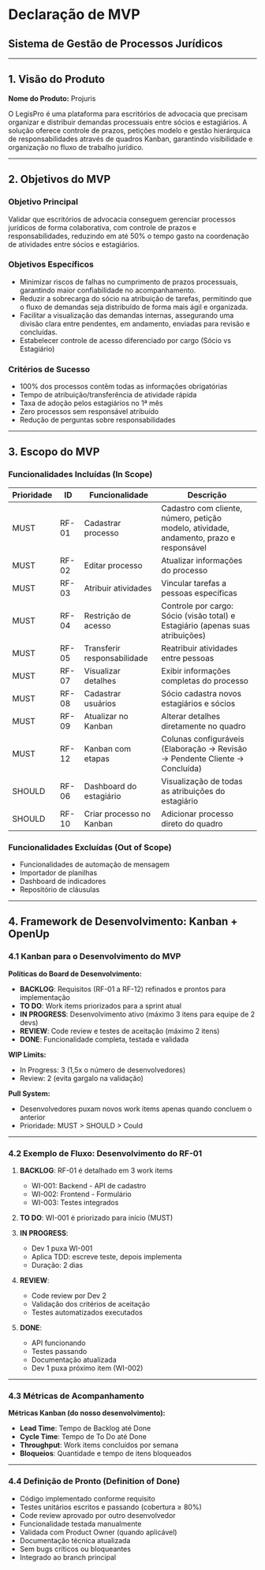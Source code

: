 # Declaração de MVP
## Sistema de Gestão de Processos Jurídicos

---

## 1. Visão do Produto

**Nome do Produto:** Projuris

O LegisPro é uma plataforma para escritórios de advocacia que precisam organizar e distribuir demandas processuais entre sócios e estagiários. A solução oferece controle de prazos, petições modelo e gestão hierárquica de responsabilidades através de quadros Kanban, garantindo visibilidade e organização no fluxo de trabalho jurídico.

---

## 2. Objetivos do MVP

### Objetivo Principal
Validar que escritórios de advocacia conseguem gerenciar processos jurídicos de forma colaborativa, com controle de prazos e responsabilidades, reduzindo em até 50% o tempo gasto na coordenação de atividades entre sócios e estagiários.

### Objetivos Específicos
- Minimizar riscos de falhas no cumprimento de prazos processuais, garantindo maior confiabilidade no acompanhamento.
- Reduzir a sobrecarga do sócio na atribuição de tarefas, permitindo que o fluxo de demandas seja distribuído de forma mais ágil e organizada.
- Facilitar a visualização das demandas internas, assegurando uma divisão clara entre pendentes, em andamento, enviadas para revisão e concluídas.
- Estabelecer controle de acesso diferenciado por cargo (Sócio vs Estagiário)

### Critérios de Sucesso
-  100% dos processos contêm todas as informações obrigatórias
-  Tempo de atribuição/transferência de atividade rápida
-  Taxa de adoção pelos estagiários no 1ª mês
-  Zero processos sem responsável atribuído
-  Redução de perguntas sobre responsabilidades

---

## 3. Escopo do MVP

### Funcionalidades Incluídas (In Scope)

| Prioridade | ID | Funcionalidade | Descrição |
|------------|-----|----------------|-----------|
| MUST | RF-01 | Cadastrar processo | Cadastro com cliente, número, petição modelo, atividade, andamento, prazo e responsável |
| MUST | RF-02 | Editar processo | Atualizar informações do processo |
| MUST | RF-03 | Atribuir atividades | Vincular tarefas a pessoas específicas |
| MUST | RF-04 | Restrição de acesso | Controle por cargo: Sócio (visão total) e Estagiário (apenas suas atribuições) |
| MUST | RF-05 | Transferir responsabilidade | Reatribuir atividades entre pessoas |
| MUST | RF-07 | Visualizar detalhes | Exibir informações completas do processo |
| MUST | RF-08 | Cadastrar usuários | Sócio cadastra novos estagiários e sócios |
| MUST | RF-09 | Atualizar no Kanban | Alterar detalhes diretamente no quadro |
| MUST | RF-12 | Kanban com etapas | Colunas configuráveis (Elaboração → Revisão → Pendente Cliente → Concluída) |
| SHOULD | RF-06 | Dashboard do estagiário | Visualização de todas as atribuições do estagiário |
| SHOULD | RF-10 | Criar processo no Kanban | Adicionar processo direto do quadro |

### Funcionalidades Excluídas (Out of Scope)
- Funcionalidades de automação de mensagem
- Importador de planilhas
- Dashboard de indicadores
- Repositório de cláusulas

---

## 4. Framework de Desenvolvimento: Kanban + OpenUp

### 4.1 Kanban para o Desenvolvimento do MVP

**Políticas do Board de Desenvolvimento:**

- **BACKLOG**: Requisitos (RF-01 a RF-12) refinados e prontos para implementação
- **TO DO**: Work items priorizados para a sprint atual
- **IN PROGRESS**: Desenvolvimento ativo (máximo 3 itens para equipe de 2 devs)
- **REVIEW**: Code review e testes de aceitação (máximo 2 itens)
- **DONE**: Funcionalidade completa, testada e validada

**WIP Limits:**
- In Progress: 3 (1,5x o número de desenvolvedores)
- Review: 2 (evita gargalo na validação)

**Pull System:**
- Desenvolvedores puxam novos work items apenas quando concluem o anterior
- Prioridade: MUST > SHOULD > Could


---

### 4.2 Exemplo de Fluxo: Desenvolvimento do RF-01

1. **BACKLOG**: RF-01 é detalhado em 3 work items
   - WI-001: Backend - API de cadastro
   - WI-002: Frontend - Formulário
   - WI-003: Testes integrados

2. **TO DO**: WI-001 é priorizado para início (MUST)

3. **IN PROGRESS**: 
   - Dev 1 puxa WI-001
   - Aplica TDD: escreve teste, depois implementa
   - Duração: 2 dias

4. **REVIEW**:
   - Code review por Dev 2
   - Validação dos critérios de aceitação
   - Testes automatizados executados

5. **DONE**:
   - API funcionando
   - Testes passando
   - Documentação atualizada
   - Dev 1 puxa próximo item (WI-002)

---

### 4.3 Métricas de Acompanhamento

**Métricas Kanban (do nosso desenvolvimento):**
- **Lead Time**: Tempo de Backlog até Done
- **Cycle Time**: Tempo de To Do até Done
- **Throughput**: Work items concluídos por semana
- **Bloqueios**: Quantidade e tempo de itens bloqueados

---

### 4.4 Definição de Pronto (Definition of Done)

-  Código implementado conforme requisito
-  Testes unitários escritos e passando (cobertura ≥ 80%)
-  Code review aprovado por outro desenvolvedor
-  Funcionalidade testada manualmente
-  Validada com Product Owner (quando aplicável)
-  Documentação técnica atualizada
-  Sem bugs críticos ou bloqueantes
-  Integrado ao branch principal

